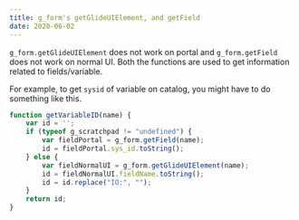 ```yaml
---
title: g_form's getGlideUIElement, and getField
date: 2020-06-02
---
```

`g_form.getGlideUIElement` does not work on portal and `g_form.getField` does not work on normal UI. Both the functions are used to get information related to fields/variable.

For example, to get `sysid` of variable on catalog, you might have to do something like this.

```js
function getVariableID(name) {
    var id = '';
    if (typeof g_scratchpad != "undefined") {
        var fieldPortal = g_form.getField(name);
        id = fieldPortal.sys_id.toString();
    } else {
        var fieldNormalUI = g_form.getGlideUIElement(name);
        id = fieldNormalUI.fieldName.toString();
        id = id.replace("IO:", "");
    }
    return id;
}
```